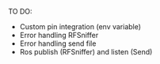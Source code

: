 TO DO:

- Custom pin integration (env variable)
- Error handling RFSniffer
- Error handling send file
- Ros publish (RFSniffer) and listen (Send)
